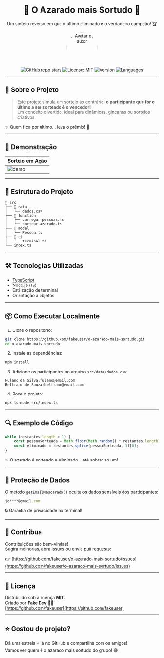 
<h1 align="center">🎯 O Azarado mais Sortudo 🎲</h1>
<p align="center">Um sorteio reverso em que o último eliminado é o verdadeiro campeão! 🏆</p>

<p align="center">
  <img src="https://avatars.githubusercontent.com/u/12345678?v=4" width="100" style="border-radius: 50%;" alt="Avatar do autor"/>
</p>

<p align="center">
  <a href="https://github.com/fakeuser/o-azarado-mais-sortudo"><img alt="GitHub repo stars" src="https://img.shields.io/github/stars/fakeuser/o-azarado-mais-sortudo?style=social"></a>
  <a href="https://github.com/fakeuser/o-azarado-mais-sortudo/blob/main/LICENSE"><img alt="License: MIT" src="https://img.shields.io/badge/license-MIT-brightgreen"></a>
  <img alt="Version" src="https://img.shields.io/badge/version-v1.0.0-blue">
  <img alt="Languages" src="https://img.shields.io/github/languages/top/fakeuser/o-azarado-mais-sortudo">
</p>

---

## 🧠 Sobre o Projeto

> Este projeto simula um sorteio ao contrário: **o participante que for o último a ser sorteado é o vencedor!**  
> Um conceito divertido, ideal para dinâmicas, gincanas ou sorteios criativos.

✨ Quem fica por último... leva o prêmio! 🥳

---

## 🚀 Demonstração

| Sorteio em Ação |
|-----------------|
| ![demo](https://media.giphy.com/media/v1.Y2lkPTc5MGI3NjExdDZkbnI1MXRjY3k1NGY4YjNybzI1ZW82cDJ6bDQ2eXU4N3E2djdlOCZlcD12MV9naWZzX3NlYXJjaCZjdD1n/hX3t0emRwQ7I8eegVD/giphy.gif) |

---

## 📁 Estrutura do Projeto

```
📁 src
├── 📁 data
│   └── dados.csv
├── 📁 function
│   ├── carregar.pessoas.ts
│   └── sortear-azarado.ts
├── 📁 model
│   └── Pessoa.ts
├── 📁 ui
│   └── terminal.ts
└── index.ts
```

---

## 🛠️ Tecnologias Utilizadas

- [TypeScript](https://www.typescriptlang.org/)
- Node.js (`fs`)
- Estilização de terminal
- Orientação a objetos

---

## 📦 Como Executar Localmente

1. Clone o repositório:

```bash
git clone https://github.com/fakeuser/o-azarado-mais-sortudo.git
cd o-azarado-mais-sortudo
```

2. Instale as dependências:

```bash
npm install
```

3. Adicione os participantes ao arquivo `src/data/dados.csv`:

```
Fulano da Silva;fulano@email.com
Beltrano de Souza;beltrano@email.com
```

4. Rode o projeto:

```bash
npx ts-node src/index.ts
```

---

## 🔍 Exemplo de Código

```ts
while (restantes.length > 1) {
    const pessoaSorteada = Math.floor(Math.random() * restantes.length);
    const eliminado = restantes.splice(pessoaSorteada, 1)[0];
}
```

✨ O azarado é sorteado e eliminado... até sobrar só um!

---

## 🧅 Proteção de Dados

O método `getEmailMascarado()` oculta os dados sensíveis dos participantes:

```ts
jo****@gmail.com
```

🔒 Garantia de privacidade no terminal!

---

## 🤝 Contribua

Contribuições são bem-vindas!  
Sugira melhorias, abra issues ou envie pull requests:

👉 [https://github.com/fakeuser/o-azarado-mais-sortudo/issues](https://github.com/fakeuser/o-azarado-mais-sortudo/issues)

---

## 📄 Licença

Distribuído sob a licença **MIT**.  
Criado por **Fake Dev** 👨‍💻  
[https://github.com/fakeuser](https://github.com/fakeuser)

---

## ⭐ Gostou do projeto?

Dá uma estrela ⭐ lá no GitHub e compartilha com os amigos!  
Vamos ver quem é o azarado mais sortudo do grupo! 😄
